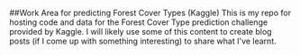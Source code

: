 ##Work Area for predicting Forest Cover Types (Kaggle)
This is my repo for hosting code and data for the Forest Cover Type prediction challenge provided by Kaggle. I will likely use some of this content to create blog posts (if I come up with something interesting) to share what I've learnt. 
